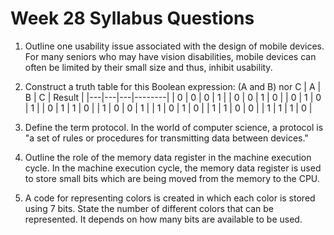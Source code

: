 Week 28 Syllabus Questions
=======

1. Outline one usability issue associated with the design of mobile devices.
 For many seniors who may have vision disabilities, mobile devices can often be limited by their small size and thus, inhibit usability. 

2. Construct a truth table for this Boolean expression: (A and B) nor C
| A | B | C | Result |
|---|---|---|--------|
| 0 | 0 | 0 | 1      |
| 0 | 0 | 1 | 0      |
| 0 | 1 | 0 | 1      |
| 0 | 1 | 1 | 0      |
| 1 | 0 | 0 | 1      |
| 1 | 0 | 1 | 0      |
| 1 | 1 | 0 | 0      |
| 1 | 1 | 1 | 0      |

3. Define the term protocol.
 In the world of computer science, a protocol is "a set of rules or procedures for transmitting data between devices."

4. Outline the role of the memory data register in the machine execution cycle.
 In the machine execution cycle, the memory data register is used to store small bits which are being moved from the memory to the CPU. 

5. A code for representing colors is created in which each color is stored using 7 bits. State the number of different colors that can be represented. 
 It depends on how many bits are available to be used.

